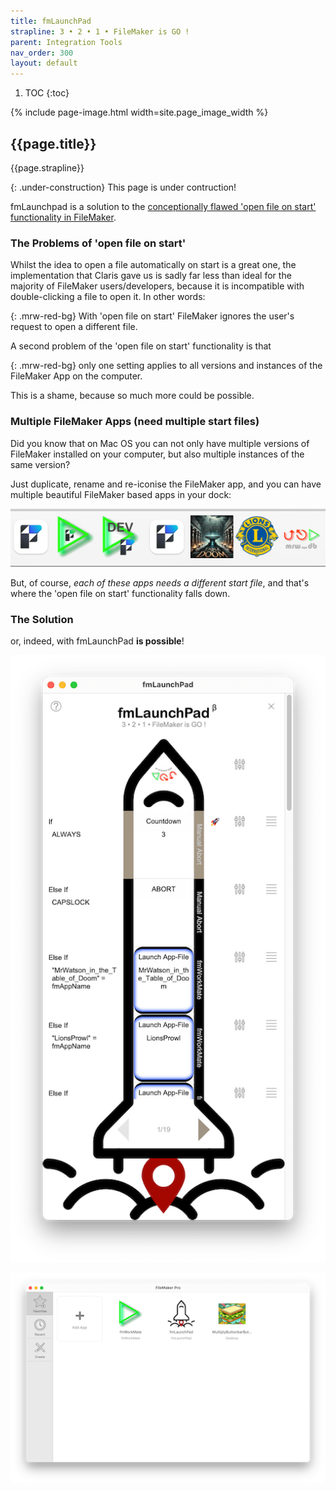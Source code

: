 ```yaml
---
title: fmLaunchPad
strapline: 3 • 2 • 1 • FileMaker is GO !
parent: Integration Tools
nav_order: 300
layout: default
---
```

1. TOC
{:toc}

{% include page-image.html width=site.page_image_width %}

## {{page.title}}

{{page.strapline}}

{: .under-construction}
This page is under contruction!

fmLaunchpad is a solution to the [conceptionally flawed 'open file on start' functionality in FileMaker](https://community.claris.com/en/s/question/0D5Vy00000guyjZKAQ/filemaker-forget-to-open-file).

### The Problems of 'open file on start'

Whilst the idea to open a file automatically on start is a great one, the implementation that Claris gave us is sadly far less than ideal for the majority of FileMaker users/developers, because it is incompatible with double-clicking a file to open it. In other words:

{: .mrw-red-bg}
With 'open file on start' FileMaker ignores the user's request to open a different file.

A second problem of the 'open file on start' functionality is that

{: .mrw-red-bg}
only one setting applies to all versions and instances of the FileMaker App on the computer.

This is a shame, because so much more could be possible.

### Multiple FileMaker Apps (need multiple start files)

Did you know that on Mac OS you can not only have multiple versions of FileMaker installed on your computer, but also multiple instances of the same version?

Just duplicate, rename and re-iconise the FileMaker app, and you can have multiple beautiful FileMaker based apps in your dock:

![Multiple FileMaker Apps using fmLaunchPad](/assets/images/fmlaunchpad-multiple-filemaker-apps.png)

But, of course, *each of these apps needs a different start file*, and that's where the 'open file on start' functionality falls down.


### The Solution
or, indeed, with fmLaunchPad **is possible**!

![fmLaunchpad long](/assets/images/fmlaunchpad-long.png)

![fmLaunchPad in Favourites Dialog](/assets/images/fmlaunchpad-favourites-dialog.png)

